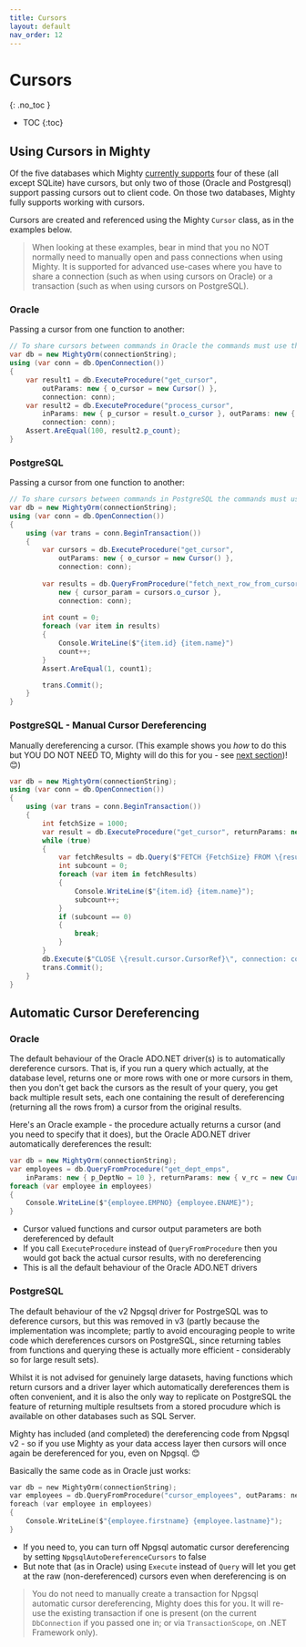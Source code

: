 ```yaml
---
title: Cursors
layout: default
nav_order: 12
---
```


# Cursors
{: .no_toc }

- TOC
{:toc}

## Using Cursors in Mighty

Of the five databases which Mighty [currently supports](supported-databases) four of these (all except SQLite) have cursors, but only two of those (Oracle and Postgresql) support passing cursors out to client code. On those two databases, Mighty fully supports working with cursors.

Cursors are created and referenced using the Mighty `Cursor` class, as in the examples below.

> When looking at these examples, bear in mind that you no NOT normally need to manually open and pass connections when using Mighty. It is supported for advanced use-cases where you have to share a connection (such as when using cursors on Oracle) or a transaction (such as when using cursors on PostgreSQL).

### Oracle

Passing a cursor from one function to another:

```c#
// To share cursors between commands in Oracle the commands must use the same connection
var db = new MightyOrm(connectionString);
using (var conn = db.OpenConnection())
{
    var result1 = db.ExecuteProcedure("get_cursor",
        outParams: new { o_cursor = new Cursor() },
        connection: conn);
    var result2 = db.ExecuteProcedure("process_cursor",
        inParams: new { p_cursor = result.o_cursor }, outParams: new { p_count = 0 },
        connection: conn);
    Assert.AreEqual(100, result2.p_count);
}
```

### PostgreSQL

Passing a cursor from one function to another:

```c#
// To share cursors between commands in PostgreSQL the commands must use the same transaction
var db = new MightyOrm(connectionString);
using (var conn = db.OpenConnection())
{
    using (var trans = conn.BeginTransaction())
    {
        var cursors = db.ExecuteProcedure("get_cursor",
            outParams: new { o_cursor = new Cursor() },
            connection: conn);
        
        var results = db.QueryFromProcedure("fetch_next_row_from_cursor",
            new { cursor_param = cursors.o_cursor },
            connection: conn);
            
        int count = 0;
        foreach (var item in results)
        {
            Console.WriteLine($"{item.id} {item.name}")
            count++;
        }
        Assert.AreEqual(1, count1);

        trans.Commit();
    }
}
```

### PostgreSQL - Manual Cursor Dereferencing

Manually dereferencing a cursor. (This example shows you *how* to do this but YOU DO NOT NEED TO, Mighty will do this for you - see [next section](#automatic-cursor-dereferencing))! 😊)


```c#
var db = new MightyOrm(connectionString);
using (var conn = db.OpenConnection())
{
    using (var trans = conn.BeginTransaction())
    {
        int fetchSize = 1000;
        var result = db.ExecuteProcedure("get_cursor", returnParams: new { o_cursor = new Cursor() }, connection: conn);
        while (true)
        {
            var fetchResults = db.Query($"FETCH {FetchSize} FROM \{result.cursor.CursorRef}\", connection: conn);
            int subcount = 0;
            foreach (var item in fetchResults)
            {
                Console.WriteLine($"{item.id} {item.name}");
                subcount++;
            }
            if (subcount == 0)
            {
                break;
            }
        }
        db.Execute($"CLOSE \{result.cursor.CursorRef}\", connection: conn);
        trans.Commit();
    }
}
```

## Automatic Cursor Dereferencing

### Oracle

The default behaviour of the Oracle ADO.NET driver(s) is to automatically dereference cursors. That is, if you run a query which actually, at the database level, returns one or more rows with one or more cursors in them, then you don't get back the cursors as the result of your query, you get back multiple result sets, each one containing the result of dereferencing (returning all the rows from) a cursor from the original results.

Here's an Oracle example - the procedure actually returns a cursor (and you need to specify that it does), but the Oracle ADO.NET driver automatically dereferences the result:

```c#
var db = new MightyOrm(connectionString);
var employees = db.QueryFromProcedure("get_dept_emps",
    inParams: new { p_DeptNo = 10 }, returnParams: new { v_rc = new Cursor() });
foreach (var employee in employees)
{
    Console.WriteLine($"{employee.EMPNO} {employee.ENAME}");
}
```

- Cursor valued functions and cursor output parameters are both dereferenced by default
- If you call `ExecuteProcedure` instead of `QueryFromProcedure` then you would got back the actual cursor results, with no dereferencing
- This is all the default behaviour of the Oracle ADO.NET drivers

### PostgreSQL

The default behaviour of the v2 Npgsql driver for PostrgeSQL was to deference cursors, but this was removed in v3 (partly because the implementation was incomplete; partly to avoid encouraging people to write code which dereferences cursors on PostgreSQL, since returning tables from functions and querying these is actually more efficient - considerably so for large result sets).

Whilst it is not advised for genuinely large datasets, having functions which return cursors and a driver layer which automatically dereferences them is often convenient, and it is also the only way to replicate on PostgreSQL the feature of returning multiple resultsets from a stored procudure which is available on other databases such as SQL Server.

Mighty has included (and completed) the dereferencing code from Npgsql v2 - so if you use Mighty as your data access layer then cursors will once again be dereferenced for you, even on Npgsql. 😊

Basically the same code as in Oracle just works:

```c
var db = new MightyOrm(connectionString);
var employees = db.QueryFromProcedure("cursor_employees", outParams: new { refcursor = new Cursor() });
foreach (var employee in employees)
{
    Console.WriteLine($"{employee.firstname} {employee.lastname}");
}
```

- If you need to, you can turn off Npgsql automatic cursor dereferencing by setting `NpgsqlAutoDereferenceCursors` to false
- But note that (as in Oracle) using `Execute` instead of `Query` will let you get at the raw (non-dereferenced) cursors even when dereferencing is on

> You do not need to manually create a transaction for Npgsql automatic cursor dereferencing, Mighty does this for you. It will re-use the existing transaction if one is present (on the current `DbConnection` if you passed one in; or via `TransactionScope`, on .NET Framework only).